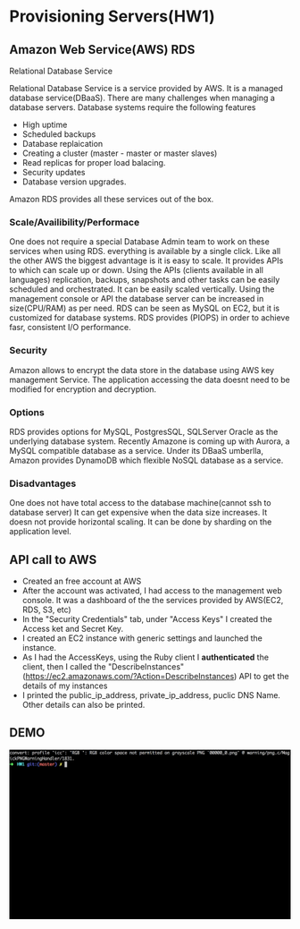 # Provisioning Servers(HW1)

## Amazon Web Service(AWS) RDS

Relational Database Service

Relational Database Service is a service provided by AWS. It is a managed database service(DBaaS). There are many challenges when managing a database servers. Database systems require the following features
- High uptime
- Scheduled backups 
- Database replaication
- Creating a cluster (master - master or master slaves) 
- Read replicas for proper load balacing. 
- Security updates 
- Database version upgrades.

Amazon RDS provides all these services out of the box. 

### Scale/Availibility/Performace 
One does not require a special Database Admin team to work on these services when using RDS. everything is available by a single click.
Like all the other AWS the biggest advantage is it is easy to scale. It provides APIs to which can scale up or down. Using the APIs (clients available in all languages) replication, backups, snapshots and other tasks can be easily scheduled and orchestrated.
It can be easily scaled vertically. Using the management console or API the database server can be increased in size(CPU/RAM) as per need.
RDS can be seen as MySQL on EC2, but it is customized for database systems. RDS provides (PIOPS) in order to achieve fasr, consistent I/O performance.

### Security
Amazon allows to encrypt the data store in the database using AWS key management Service. The application accessing the data doesnt need to be modified for encryption and decryption.

### Options
RDS provides options for MySQL, PostgresSQL, SQLServer Oracle as the underlying database system. Recently Amazone is coming up with Aurora, a MySQL compatible database as a service.
Under its DBaaS umberlla, Amazon provides DynamoDB which flexible NoSQL database as a service.

### Disadvantages
One does not have total access to the database machine(cannot ssh to database server)
It can get expensive when the data size increases.
It doesn not provide horizontal scaling. It can be done by sharding on the application level.

## API call to AWS

- Created an free account at AWS
- After the account was activated, I had access to the management web console. It was a dashboard of the the services provided by AWS(EC2, RDS, S3, etc)
- In the "Security Credentials" tab, under "Access Keys" I created the Access ket and Secret Key.
- I created an EC2 instance with generic settings and launched the instance.
- As I had the AccessKeys, using the Ruby client I __authenticated__ the client, then I called the "DescribeInstances" (https://ec2.amazonaws.com/?Action=DescribeInstances) API to get the details of my instances
- I printed the public_ip\_address, private\_ip_address, puclic DNS Name. Other details can also be printed.

## DEMO
![alt text](./final2.gif "API Call")
